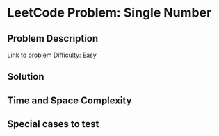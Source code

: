 # LeetCode Problem: Single Number

## Problem Description
[Link to problem](https://leetcode.com/problems/single-number/description/?envType=study-plan-v2&envId=leetcode-75)
Difficulty: Easy

## Solution

## Time and Space Complexity

## Special cases to test